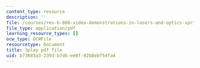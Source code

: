 ```yaml
---
content_type: resource
description: ''
file: /courses/res-6-006-video-demonstrations-in-lasers-and-optics-spring-2008/b73683a32393b7d6ee0f02b8ebf5dfa4_nhAfQ_551xo.pdf
file_type: application/pdf
learning_resource_types: []
ocw_type: OCWFile
resourcetype: Document
title: 3play pdf file
uid: b73683a3-2393-b7d6-ee0f-02b8ebf5dfa4
---
```


